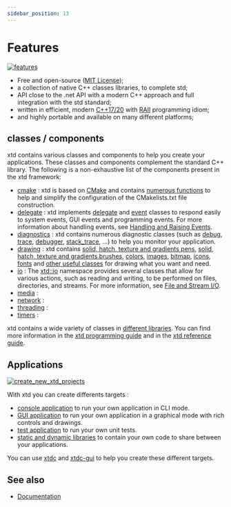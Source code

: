 ```yaml
---
sidebar_position: 13
---
```


# Features

[![features](/pictures/xtd_bento_dark.png)](https://github.com/gammasoft71/xtd/blob/master/docs/pictures/xtd_bento_dark.png)

* Free and open-source ([MIT License](/docs/documentation/license));
* a collection of native C++ classes libraries, to complete std;
* API close to the .net API with a modern C++ approach and full integration with the std standard;
* written in efficient, modern [C++17/20](https://en.cppreference.com/w/) with [RAII](https://en.wikipedia.org/wiki/Resource_acquisition_is_initialization) programming idiom;
* and highly portable and available on many different platforms;

## classes / components

xtd contains various classes and components to help you create your applications. These classes and components complement the standard C++ library.
The following is a non-exhaustive list of the components present in the xtd framework:

* [cmake](https://gammasoft71.github.io/xtd/reference_guides/latest/_c_make_commands.html) : xtd is based on [CMake](https://cmake.org) and contains [numerous functions](https://gammasoft71.github.io/xtd/reference_guides/latest/_c_make_commands.html) to help and simplify the configuration of the CMakelists.txt file construction.
* [delegate](/docs/documentation/Guides/xtd.core/Types%20overview/delegates) : xtd implements [delegate](https://gammasoft71.github.io/xtd/reference_guides/latest/classxtd_1_1delegate_3_01result__t_07arguments__t_8_8_8_08_4.html) and [event](https://gammasoft71.github.io/xtd/reference_guides/latest/classxtd_1_1event.html) classes to respond easily to system events, GUI events and programming events. For more information about handling events, see [Handling and Raising Events](/docs/documentation/Guides/xtd.core/Events/overview).
* [diagnostics](https://gammasoft71.github.io/xtd/reference_guides/latest/group__diagnostics.html) : xtd contains numerous diagnostic classes (such as [debug](https://gammasoft71.github.io/xtd/reference_guides/latest/classxtd_1_1diagnostics_1_1debug.html), [trace](https://gammasoft71.github.io/xtd/reference_guides/latest/classxtd_1_1diagnostics_1_1trace.html), [debugger](https://gammasoft71.github.io/xtd/reference_guides/latest/classxtd_1_1diagnostics_1_1debugger.html), [stack_trace](https://gammasoft71.github.io/xtd/reference_guides/latest/classxtd_1_1diagnostics_1_1stack__trace.html), ...) to help you monitor your application.
* [drawing](/docs/documentation/Guides/xtd.drawing/drawing) : xtd contains [solid, hatch, texture and gradients pens](https://gammasoft71.github.io/xtd/reference_guides/latest/classxtd_1_1drawing_1_1pen.html), [solid, hatch, texture and gradients brushes](https://gammasoft71.github.io/xtd/reference_guides/latest/classxtd_1_1drawing_1_1brush.html), [colors](https://gammasoft71.github.io/xtd/reference_guides/latest/classxtd_1_1drawing_1_1colors.html), [images](https://gammasoft71.github.io/xtd/reference_guides/latest/classxtd_1_1drawing_1_1system__images.html), [bitmap](https://gammasoft71.github.io/xtd/reference_guides/latest/classxtd_1_1drawing_1_1bitmap.html), [icons](https://gammasoft71.github.io/xtd/reference_guides/latest/classxtd_1_1drawing_1_1system__icons.html), [fonts](https://gammasoft71.github.io/xtd/reference_guides/latest/classxtd_1_1drawing_1_1system__fonts.html) and [other useful classes](https://gammasoft71.github.io/xtd/reference_guides/latest/group__drawing.html) for drawing what you want and need.
* [io](/docs/documentation/Guides/xtd.core/Common%20I%3AO%20tasks) : The [xtd::io](https://gammasoft71.github.io/xtd/reference_guides/latest/namespacextd_1_1io.html) namespace provides several classes that allow for various actions, such as reading and writing, to be performed on files, directories, and streams. For more information, see [File and Stream I/O](/xtd/docs/documentation/Guides/xtd.core/Common%20I%3AO%20tasks/file_and_stream_io).
* [media](https://gammasoft71.github.io/xtd/reference_guides/latest/group__media.html) : 
* [network](/docs/documentation/Guides/xtd.core/Networking/network_programming) : 
* [threading](https://gammasoft71.github.io/xtd/reference_guides/latest/group__threading.html) :
* [timers](https://gammasoft71.github.io/xtd/reference_guides/latest/group__timers.html) :

xtd contains a wide variety of classes in [different libraries](https://gammasoft71.github.io/xtd/docs/documentation/Guides/Overview/Libraries/hierarchy). 
You can find more information in the [xtd programming guide](/docs/documentation/Guides) and in the [xtd reference guide](https://gammasoft71.github.io/xtd/reference_guides/latest/index.html).

## Applications

[![create_new_xtd_projects](/pictures/create_new_xtd_projects.png)](https://github.com/gammasoft71/xtd/blob/master/docs/pictures/create_new_xtd_projects.png)

With xtd you can create differents targets :

* [console application](/docs/documentation/Guides/Overview/Tutorials/writing_applicaion_console) to run your own application in CLI mode.
* [GUI application](/docs/documentation/Guides/Overview/Tutorials/writing_applicaion_gui) to run your own application in a graphical mode with rich controls and drawings.
* [test application](/docs/documentation/Guides/Overview/Tutorials/writing_applicaion_test) to run your own unit tests.
* [static and dynamic libraries](https://gammasoft71.github.io/xtd/reference_guides/latest/_c_make_commands.html#TargetTypeSubSection) to contain your own code to share between your applications.

You can use [xtdc](https://github.com/gammasoft71/xtd/blob/master/tools/xtdc/README.md) and [xtdc-gui](https://github.com/gammasoft71/xtd/blob/master/tools/xtdc-gui/README.md) to help you create these different targets.

## See also

- [Documentation](/docs/documentation)
